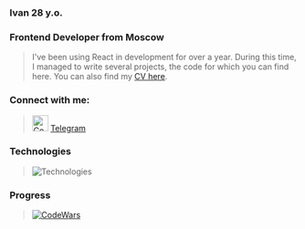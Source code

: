 ### Ivan 28 y.o.
### Frontend Developer from Moscow 
> I've been using React in development for over a year. During this time, I managed to write several projects, the code for which you can find here. You can also find my [CV here](https://hh.ru/resume/9fdec062ff0978f95d0039ed1f41766972754e "hh.ru").

### Connect with me:
> [<img alt="CodeWars" target="_blank" width="28px" src="https://cdn-icons-png.flaticon.com/512/2504/2504941.png"/>](https://t.me/josefKru)
> [Telegram](https://t.me/josefKru "Telegram")

### Technologies
> ![Technologies](https://skillicons.dev/icons?i=html,css,js,ts,react,redux,tailwind,nextjs,git)

### Progress
> [<img alt="CodeWars" target="_blank" src="https://www.codewars.com/users/JosefK/badges/large"/>](https://www.codewars.com/users/JosefK)
